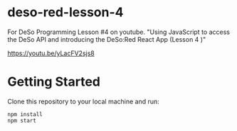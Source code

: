 # deso-red-lesson-4
For DeSo Programming Lesson #4 on youtube. "Using JavaScript to access the DeSo API and introducing the DeSo:Red React App  (Lesson 4 )"

https://youtu.be/yLacFV2sjs8

# Getting Started

Clone this repository to your local machine and run:
```
npm install
npm start
```
